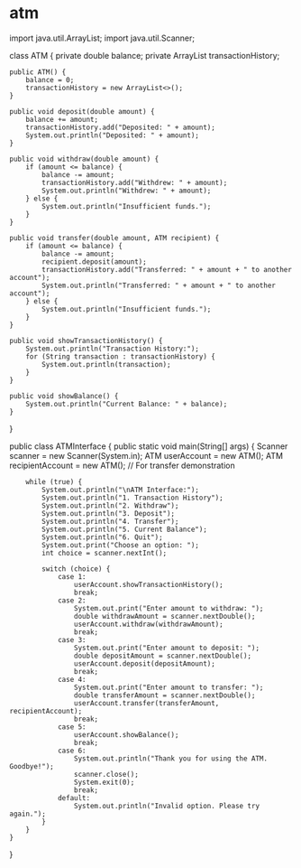 # atm
import java.util.ArrayList;
import java.util.Scanner;

class ATM {
    private double balance;
    private ArrayList<String> transactionHistory;

    public ATM() {
        balance = 0;
        transactionHistory = new ArrayList<>();
    }

    public void deposit(double amount) {
        balance += amount;
        transactionHistory.add("Deposited: " + amount);
        System.out.println("Deposited: " + amount);
    }

    public void withdraw(double amount) {
        if (amount <= balance) {
            balance -= amount;
            transactionHistory.add("Withdrew: " + amount);
            System.out.println("Withdrew: " + amount);
        } else {
            System.out.println("Insufficient funds.");
        }
    }

    public void transfer(double amount, ATM recipient) {
        if (amount <= balance) {
            balance -= amount;
            recipient.deposit(amount);
            transactionHistory.add("Transferred: " + amount + " to another account");
            System.out.println("Transferred: " + amount + " to another account");
        } else {
            System.out.println("Insufficient funds.");
        }
    }

    public void showTransactionHistory() {
        System.out.println("Transaction History:");
        for (String transaction : transactionHistory) {
            System.out.println(transaction);
        }
    }

    public void showBalance() {
        System.out.println("Current Balance: " + balance);
    }
}

public class ATMInterface {
    public static void main(String[] args) {
        Scanner scanner = new Scanner(System.in);
        ATM userAccount = new ATM();
        ATM recipientAccount = new ATM(); // For transfer demonstration

        while (true) {
            System.out.println("\nATM Interface:");
            System.out.println("1. Transaction History");
            System.out.println("2. Withdraw");
            System.out.println("3. Deposit");
            System.out.println("4. Transfer");
            System.out.println("5. Current Balance");
            System.out.println("6. Quit");
            System.out.print("Choose an option: ");
            int choice = scanner.nextInt();

            switch (choice) {
                case 1:
                    userAccount.showTransactionHistory();
                    break;
                case 2:
                    System.out.print("Enter amount to withdraw: ");
                    double withdrawAmount = scanner.nextDouble();
                    userAccount.withdraw(withdrawAmount);
                    break;
                case 3:
                    System.out.print("Enter amount to deposit: ");
                    double depositAmount = scanner.nextDouble();
                    userAccount.deposit(depositAmount);
                    break;
                case 4:
                    System.out.print("Enter amount to transfer: ");
                    double transferAmount = scanner.nextDouble();
                    userAccount.transfer(transferAmount, recipientAccount);
                    break;
                case 5:
                    userAccount.showBalance();
                    break;
                case 6:
                    System.out.println("Thank you for using the ATM. Goodbye!");
                    scanner.close();
                    System.exit(0);
                    break;
                default:
                    System.out.println("Invalid option. Please try again.");
            }
        }
    }
}
